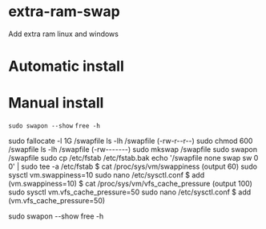 # extra-ram-swap
Add extra ram linux and windows

# Automatic install

# Manual install
```sudo swapon --show```
```free -h```

sudo fallocate -l 1G /swapfile
ls -lh /swapfile (-rw-r--r--)
sudo chmod 600 /swapfile
ls -lh /swapfile (-rw-------)
sudo mkswap /swapfile
sudo swapon /swapfile
sudo cp /etc/fstab /etc/fstab.bak
echo '/swapfile none swap sw 0 0' | sudo tee -a /etc/fstab
$ cat /proc/sys/vm/swappiness (output 60)
sudo sysctl vm.swappiness=10
sudo nano /etc/sysctl.conf
$ add (vm.swappiness=10)
$ cat /proc/sys/vm/vfs_cache_pressure (output 100)
sudo sysctl vm.vfs_cache_pressure=50
sudo nano /etc/sysctl.conf
$ add (vm.vfs_cache_pressure=50)

sudo swapon --show
free -h

